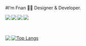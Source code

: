  #I’m Fnan 👋🏽 Designer & Developer.
 
 
 <img align ="left" src="https://img.shields.io/badge/html5-%23E34F26.svg?style=for-the-badge&logo=html5&logoColor=white" />
 
<img align ="left" src="https://img.shields.io/badge/css3-%231572B6.svg?style=for-the-badge&logo=css3&logoColor=white" />

<img align ="left" src="https://img.shields.io/badge/javascript-%23323330.svg?style=for-the-badge&logo=javascript&logoColor=%23F7DF1E"/>

<img align ="left" src="https://img.shields.io/badge/react-%2320232a.svg?style=for-the-badge&logo=react&logoColor=%2361DAFB" />

<br><br><br>

<img align ="left" src="https://github-readme-stats.vercel.app/api?username=Fnanhabte&show_icons=true&theme=radical" />


[![Top Langs](https://github-readme-stats.vercel.app/api/top-langs/?username=anuraghazra&langs_count=8)](https://github.com/anuraghazra/github-readme-stats)

